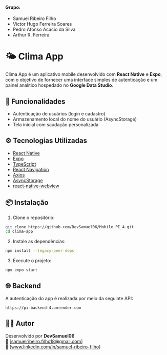 #### Grupo:

<ul>
  <li>Samuel Ribeiro Filho</li>
  <li>Victor Hugo Ferreira Soares</li>
  <li>Pedro Afonso Acacio da Silva</li>
  <li>Arthur R. Ferreira</li> 
</ul>


# 🌤️ Clima App

Clima App é um aplicativo mobile desenvolvido com **React Native** e **Expo**, com o objetivo de fornecer uma interface simples de autenticação e um painel analítico hospedado no **Google Data Studio**.

## 🧩 Funcionalidades

- Autenticação de usuários (login e cadastro)
- Armazenamento local do nome do usuário (AsyncStorage)
- Tela inicial com saudação personalizada

## ⚙️ Tecnologias Utilizadas

- [React Native](https://reactnative.dev/)
- [Expo](https://expo.dev/)
- [TypeScript](https://www.typescriptlang.org/)
- [React Navigation](https://reactnavigation.org/)
- [Axios](https://axios-http.com/)
- [AsyncStorage](https://react-native-async-storage.github.io/async-storage/)
- [react-native-webview](https://github.com/react-native-webview/react-native-webview)

## 📦 Instalação

1. Clone o repositório:
```bash
git clone https://github.com/DevSamuel06/Mobile_PI_4.git
cd clima-app
```

2. Instale as dependências:
```bash
npm install --legacy-peer-deps
```

3. Execute o projeto:
```bash
npx expo start
```

## 🌐 Backend

A autenticação do app é realizada por meio da seguinte API:

```
https://pi-backend-4.onrender.com
```

## 🧑‍💻 Autor

Desenvolvido por **DevSamuel06**  
📧 [samuelribeiro.filho18@gmail.com]  
🔗 [www.linkedin.com/in/samuel-ribeiro-filho] 
